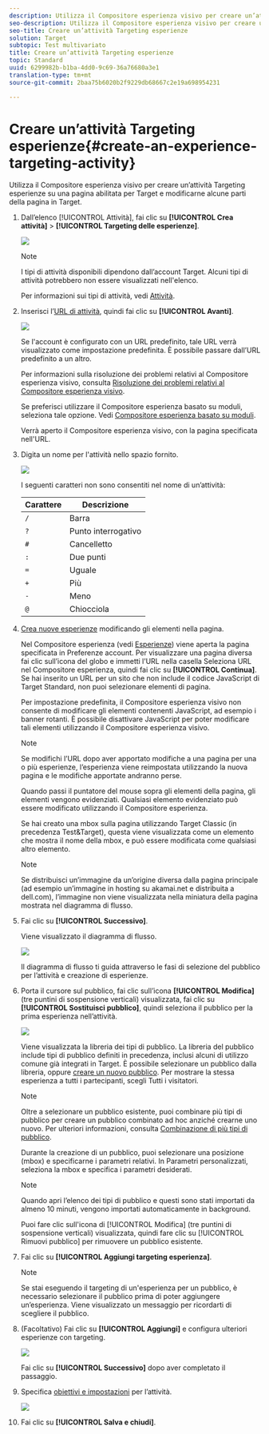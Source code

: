 ```yaml
---
description: Utilizza il Compositore esperienza visivo per creare un’attività Targeting esperienze su una pagina abilitata per Target e modificarne alcune parti della pagina in Target.
seo-description: Utilizza il Compositore esperienza visivo per creare un’attività Targeting esperienze su una pagina abilitata per Target e modificarne alcune parti della pagina in Target.
seo-title: Creare un’attività Targeting esperienze
solution: Target
subtopic: Test multivariato
title: Creare un’attività Targeting esperienze
topic: Standard
uuid: 6299982b-b1ba-4dd0-9c69-36a76680a3e1
translation-type: tm+mt
source-git-commit: 2baa75b6020b2f9229db68667c2e19a698954231

---
```



# Creare un’attività Targeting esperienze{#create-an-experience-targeting-activity}

Utilizza il Compositore esperienza visivo per creare un’attività Targeting esperienze su una pagina abilitata per Target e modificarne alcune parti della pagina in Target.

1. Dall’elenco [!UICONTROL Attività], fai clic su **[!UICONTROL Crea attività]** &gt; **[!UICONTROL Targeting delle esperienze]**.

   ![](assets/xt_select.png)

   >[!NOTE]
   >
   >I tipi di attività disponibili dipendono dall’account Target. Alcuni tipi di attività potrebbero non essere visualizzati nell&#39;elenco.

   Per informazioni sui tipi di attività, vedi  [Attività](../../../c-activities/activities.md#concept_D317A95A1AB54674BA7AB65C7985BA03).
1. Inserisci l’[URL di attività](../../../c-activities/t-experience-target/t-xt-create/xt-activity-url.md#concept_D28549AAA0A14E3BB5F05F32BE8ABC90), quindi fai clic su **[!UICONTROL Avanti]**.

   ![](assets/form_url.png)

   Se l&#39;account è configurato con un URL predefinito, tale URL verrà visualizzato come impostazione predefinita. È possibile passare dall’URL predefinito a un altro.

   Per informazioni sulla risoluzione dei problemi relativi al Compositore esperienza visivo, consulta [Risoluzione dei problemi relativi al Compositore esperienza visivo](../../../c-experiences/c-visual-experience-composer/r-troubleshoot-composer/troubleshoot-composer.md#reference_77743144F10143A3A89D56E116D296E4).

   Se preferisci utilizzare il Compositore esperienza basato su moduli, seleziona tale opzione. Vedi [Compositore esperienza basato su moduli](https://marketing.adobe.com/resources/help/en_US/target/target/t_form_experience_composer.html).

   Verrà aperto il Compositore esperienza visivo, con la pagina specificata nell&#39;URL.
1. Digita un nome per l&#39;attività nello spazio fornito.

   ![](assets/xt_name.png)

   I seguenti caratteri non sono consentiti nel nome di un’attività:

   | Carattere | Descrizione |
   |--- |--- |
   | `/` | Barra |
   | `?` | Punto interrogativo |
   | `#` | Cancelletto |
   | `:` | Due punti |
   | `=` | Uguale |
   | `+` | Più |
   | `-` | Meno |
   | `@` | Chiocciola |

1. [Crea nuove esperienze](../../../c-activities/t-experience-target/t-xt-create/xt-add-experience.md#task_454646F2895242D3B92DC395A0CE1A00) modificando gli elementi nella pagina.

   Nel Compositore esperienza (vedi [Esperienze](../../../c-experiences/experiences.md#concept_1D011219034B492BB03C08B3BB80E3F0)) viene aperta la pagina specificata in Preferenze account. Per visualizzare una pagina diversa fai clic sull’icona del globo e immetti l’URL nella casella Seleziona URL nel Compositore esperienza, quindi fai clic su **[!UICONTROL Continua]**. Se hai inserito un URL per un sito che non include il codice JavaScript di Target Standard, non puoi selezionare elementi di pagina.

   Per impostazione predefinita, il Compositore esperienza visivo non consente di modificare gli elementi contenenti JavaScript, ad esempio i banner rotanti. È possibile disattivare JavaScript per poter modificare tali elementi utilizzando il Compositore esperienza visivo.

   >[!NOTE]
   >
   >Se modifichi l’URL dopo aver apportato modifiche a una pagina per una o più esperienze, l’esperienza viene reimpostata utilizzando la nuova pagina e le modifiche apportate andranno perse.

   Quando passi il puntatore del mouse sopra gli elementi della pagina, gli elementi vengono evidenziati. Qualsiasi elemento evidenziato può essere modificato utilizzando il Compositore esperienza.

   Se hai creato una mbox sulla pagina utilizzando Target Classic (in precedenza Test&amp;Target), questa viene visualizzata come un elemento che mostra il nome della mbox, e può essere modificata come qualsiasi altro elemento.

   >[!NOTE]
   >
   >Se distribuisci un’immagine da un’origine diversa dalla pagina principale (ad esempio un’immagine in hosting su akamai.net e distribuita a dell.com), l’immagine non viene visualizzata nella miniatura della pagina mostrata nel diagramma di flusso.

1. Fai clic su **[!UICONTROL Successivo]**.

   Viene visualizzato il diagramma di flusso.

   ![](assets/xt_diagram.png)

   Il diagramma di flusso ti guida attraverso le fasi di selezione del pubblico per l’attività e creazione di esperienze.
1. Porta il cursore sul pubblico, fai clic sull’icona **[!UICONTROL Modifica]** (tre puntini di sospensione verticali) visualizzata, fai clic su **[!UICONTROL Sostituisci pubblico]**, quindi seleziona il pubblico per la prima esperienza nell’attività.

   ![](assets/xt_change_audience.png)

   Viene visualizzata la libreria dei tipi di pubblico. La libreria del pubblico include tipi di pubblico definiti in precedenza, inclusi alcuni di utilizzo comune già integrati in Target. È possibile selezionare un pubblico dalla libreria, oppure  [creare un nuovo pubblico](../../../c-target/c-audiences/audiences.md#concept_65BE870D290E412D8BBF557EEA67C271). Per mostrare la stessa esperienza a tutti i partecipanti, scegli Tutti i visitatori.

   >[!NOTE]
   >
   >Oltre a selezionare un pubblico esistente, puoi combinare più tipi di pubblico per creare un pubblico combinato ad hoc anziché crearne uno nuovo. Per ulteriori informazioni, consulta [Combinazione di più tipi di pubblico](../../../c-target/combining-multiple-audiences.md#concept_A7386F1EA4394BD2AB72399C225981E5).

   Durante la creazione di un pubblico, puoi selezionare una posizione (mbox) e specificarne i parametri relativi. In Parametri personalizzati, seleziona la mbox e specifica i parametri desiderati.

   >[!NOTE]
   >
   >Quando apri l’elenco dei tipi di pubblico e questi sono stati importati da almeno 10 minuti, vengono importati automaticamente in background.

   Puoi fare clic sull&#39;icona di [!UICONTROL Modifica] (tre puntini di sospensione verticali) visualizzata, quindi fare clic su [!UICONTROL Rimuovi pubblico] per rimuovere un pubblico esistente.
1. Fai clic su **[!UICONTROL Aggiungi targeting esperienza]**.

   >[!NOTE]
   >
   >Se stai eseguendo il targeting di un&#39;esperienza per un pubblico, è necessario selezionare il pubblico prima di poter aggiungere un’esperienza. Viene visualizzato un messaggio per ricordarti di scegliere il pubblico.

1. (Facoltativo) Fai clic su **[!UICONTROL Aggiungi]** e configura ulteriori esperienze con targeting.

   ![](assets/xt_add_xt.png)

   Fai clic su **[!UICONTROL Successivo]** dopo aver completato il passaggio.
1. Specifica [obiettivi e impostazioni](../../../c-activities/t-experience-target/t-xt-create/xt-goals-and-settings.md#reference_B25389FD6F3A4989801E740364B089CC) per l’attività.

   ![](assets/xt_settings.png)

1. Fai clic su **[!UICONTROL Salva e chiudi]**.
